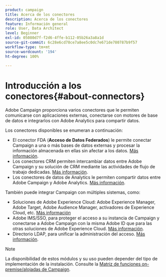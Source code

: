 ```yaml
---
product: campaign
title: Acerca de los conectores
description: Acerca de los conectores
feature: Información general
role: User, Data Architect
level: Beginner
exl-id: 05080d7f-f2d6-4ffe-b112-05b26a3a8a1d
source-git-commit: 6c28e6cd78ce7a8ee5c0dc7e671de780787b9f57
workflow-type: tm+mt
source-wordcount: '194'
ht-degree: 100%

---
```


# Introducción a los conectores{#about-connectors}

Adobe Campaign proporciona varios conectores que le permiten comunicarse con aplicaciones externas, conectarse con motores de base de datos e integrarlos con Adobe Analytics para compartir datos.

Los conectores disponibles se enumeran a continuación:

* El conector FDA (**Acceso de Datos Federados**) le permite conectar Campaign a una o más bases de datos externas y procesar la información almacenada en ellas sin afectar a los datos. [Más información](../../installation/using/about-fda.md).
* Los conectores CRM permiten intercambiar datos entre Adobe Campaign y su solución de CRM mediante las actividades de flujo de trabajo dedicadas. [Más información](../../platform/using/crm-connectors.md).
* Los conectores de datos de Analytics le permiten compartir datos entre Adobe Campaign y Adobe Analytics. [Más información](../../platform/using/adobe-analytics-connector.md).

También puede integrar Campaign con múltiples sistemas, como:

* Soluciones de Adobe Experience Cloud: Adobe Experience Manager, Adobe Target, Adobe Audience Manager, activadores de Experience Cloud, etc. [Más información](../../integrations/using/about-campaign-integrations.md)
* Adobe IMS/SSO, para proteger el acceso a su instancia de Campaign y conectarse a Adobe Campaign con la misma Adobe ID que para las otras soluciones de Adobe Experience Cloud. [Más información](../../integrations/using/about-adobe-id.md).
* Directorio LDAP, para unificar la administración del acceso. [Más información](../../installation/using/connecting-through-ldap.md).

>[!NOTE]
>
>La disponibilidad de estos módulos y su uso pueden depender del tipo de implementación de la instalación. Consulte la [Matriz de funciones on-premise/alojadas de Campaign](../../installation/using/capability-matrix.md).
